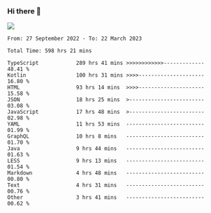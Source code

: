 ### Hi there 👋

<!--<a href="https://github.com/search?o=desc&q=author%3Abushiyi&s=committer-date&type=Commits">-->
<!--    <img align="center" height = "178" src="https://github-readme-stats.vercel.app/api?username=bushiyi&count_private=true&show_icons=true&theme=noctis_minimus&hide=contribs&include_all_commits=true" />-->
<!--</a>-->
<!--<a href="https://github.com/bushiyi?tab=repositories">-->
<!--    <img align="center" height = "178" src="https://github-readme-stats.vercel.app/api/top-langs/?username=bushiyi&count_private=true&theme=noctis_minimus" />-->
<!--</a>-->
 
<!-- [![Ashutosh's github activity graph](https://activity-graph.herokuapp.com/graph?username=bushiyi&theme=react&bg_color=1B2932&point=698B69&line=698B69)](https://github.com/ashutosh00710/github-readme-activity-graph)
 -->


![](https://raw.githubusercontent.com/bushiyi/bushiyi/master/assets/github-contribution-grid-snake.svg)

<!--START_SECTION:waka-->

```text
From: 27 September 2022 - To: 22 March 2023

Total Time: 598 hrs 21 mins

TypeScript            289 hrs 41 mins >>>>>>>>>>>>-------------   48.41 %
Kotlin                100 hrs 31 mins >>>>---------------------   16.80 %
HTML                  93 hrs 14 mins  >>>>---------------------   15.58 %
JSON                  18 hrs 25 mins  >------------------------   03.08 %
JavaScript            17 hrs 48 mins  >------------------------   02.98 %
YAML                  11 hrs 53 mins  -------------------------   01.99 %
GraphQL               10 hrs 8 mins   -------------------------   01.70 %
Java                  9 hrs 44 mins   -------------------------   01.63 %
LESS                  9 hrs 13 mins   -------------------------   01.54 %
Markdown              4 hrs 48 mins   -------------------------   00.80 %
Text                  4 hrs 31 mins   -------------------------   00.76 %
Other                 3 hrs 41 mins   -------------------------   00.62 %
```

<!--END_SECTION:waka-->

